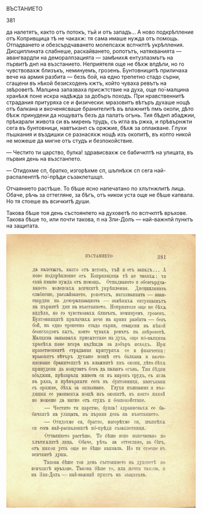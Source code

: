 ﻿ВЪСТАНИЕТО

381

да налетятъ, както отъ потокъ, тъй и отъ западъ... А ново подкрѣпление отъ Копривщица тѣ не чакахж: тя сама имаше нужда отъ помощь. Отпадването и обезсърдчаването молепсахж вспчкптѣ укрѣпления. Дисциплината слабнеше, раскайването, ропотътъ, натякванията — авангвардпи на деморалпзацията — замѣнихѫ ентузпазмътъ на първитѣ днп на възстанието. Неприятеля още не бѣхж впдѣли, но го чувствовахж близъкъ, неминуемъ, грозенъ. Бунтовницитѣ приличаха вече на армия разбита — безъ бой, на едно трепетно стадо сърни, сгащени въ нѣкой безисходенъ кжтъ, който чуваха ревътъ на звѣроветѣ. Малцина запазваха присжтствие на духа, още по́-малцина хранѣхѫ поне искра надѣжда за добъръ походъ. При нравственнитѣ страдания притуряха се и физически: мразовитъ вѣтъръ духаше нощѣ отъ балкана и вкоченясваше бранителитѣ въ влажнитѣ пмъ окопи, дѣто бѣхж принудени да нощуватъ безъ да палатъ огънь. Тия бѣднп абаджии, прѣкарали живота си въ миренъ трудъ, съ игла въ ржка, и прѣвърнжти сега въ бунтовници, навтъканп съ оржжие, бѣхѫ за оплакване. Глухи пъшкания и въздишки се разнасяхж нощѣ изъ окопитѣ, въ копто никой не можеше да мигне отъ студъ и безпокойствие.

— Честито ти царство, булка! здрависвахж се бабичкптѣ на улицата, въ първия день на възстанпето.

— Отидохме сп, братко, изгорѣхме сп, шъпнѣхж сп сега най-распаленптѣ по́-прѣди съзаклетшщп.

Отчаянието растѣше. То бѣше ясно напечатано по хлътнжлитѣ лица. Обаче, рѣчь за оттегляне, за бѣгъ, отъ никои уста още не бѣше капвала. Но тя стоеше въ всичкитѣ души.

Такова бѣше тоя день състоянпето на духоветѣ по вспчкптѣ връхове. Такова бѣше то, или почти такова, п на Зли-Долъ — най-важнпй пунктъ на защитата.

![original](../images/424.jpg)


